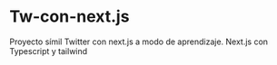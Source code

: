 # Tw-con-next.js
Proyecto símil Twitter con next.js a modo de aprendizaje. Next.js con Typescript y tailwind 
